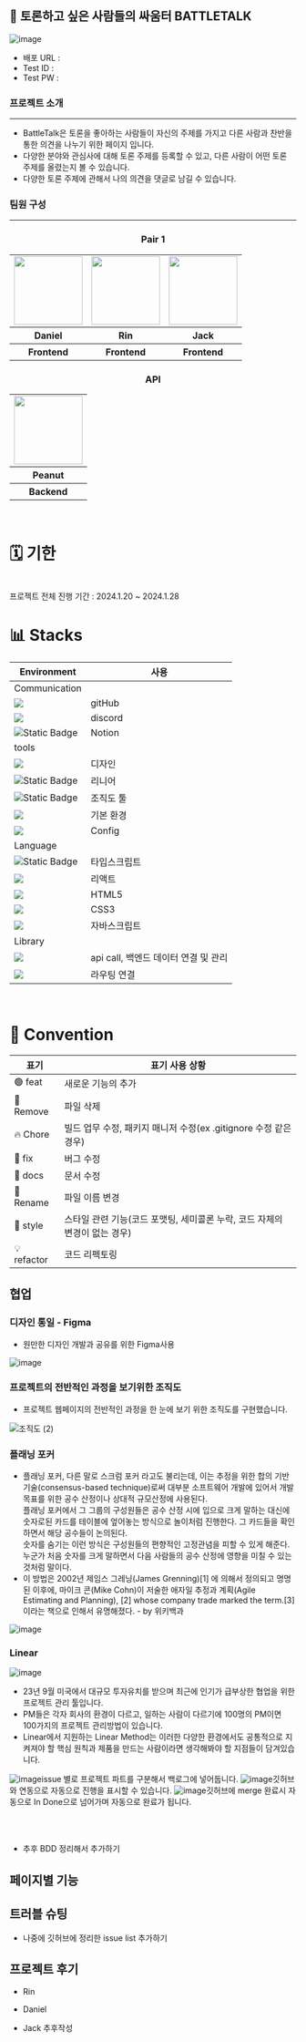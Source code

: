 ## 🥊 토론하고 싶은 사람들의 싸움터 BATTLETALK

![image](https://github.com/MOBI-BattleTalk/BattleTalk/assets/110034416/e07a6034-8a5f-405d-8285-7016b23d7bbd)

- 배포 URL :
- Test ID :
- Test PW :

### 프로젝트 소개

---

- BattleTalk은 토론을 좋아하는 사람들이 자신의 주제를 가지고 다른 사람과 찬반을 통한 의견을 나누기 위한 페이지 입니다.
- 다양한 분야와 관심사에 대해 토론 주제를 등록할 수 있고, 다른 사람이 어떤 토론 주제를 올렸는지 볼 수 있습니다.
- 다양한 토론 주제에 관해서 나의 의견을 댓글로 남길 수 있습니다.

### 팀원 구성

---

<div>
    <h3 style="text-align: center;">Pair 1</h3>
    <table style="margin-left: auto; margin-right: auto;">
      <tr>
        <td>
          <a href="https://github.com/LeeDaeGyeong">
            <img src="" width="120px" height="120px"/>
          </a>  
        </td>
        <td>
          <a href="https://github.com/kiminn">
            <img src="" width="120px" height="120px"/>
          </a>  
        </td>
        <td>
          <a href="https://github.com/HeesikK">
            <img src="" width="120px" height="120px"/>
          </a>  
        </td>
      </tr>
      <tr>
        <th>Daniel</th>
        <th>Rin</th>
        <th>Jack</th>
      </tr>
      <tr>
        <th>Frontend</th>
        <th>Frontend</th>
        <th>Frontend</th>
      </tr>
    </table>
    <h3 style="text-align: center;">API</h3>
    <table style="margin-left: auto; margin-right: auto;">
      <tr>
        <td>
          <a href="#">
            <img src="https://github.com/Manners-Maketh-Market/MMM/assets/134191817/65047608-1ef6-44a1-b743-7a1b329ec7fb" width="120px" height="120px"/>
          </a>  
        </td>
      </tr>
      <tr>
        <th>Peanut</th>
      </tr>
      <tr>
        <th>Backend</th>
      </tr>
    </table>
</div>

<br />
<h1>🗓️ 기한</h1>
<br />
프로젝트 전체 진행 기간 : 2024.1.20 ~ 2024.1.28

<br />
<h1>📊 Stacks</h1>

| Environment                                                                                                                                 | 사용                                 |
| ------------------------------------------------------------------------------------------------------------------------------------------- | ------------------------------------ |
| Communication                                                                                                                               |                                      |
| <img src="https://img.shields.io/badge/GitHub-000000?style=flat-square&logo=github&logoColor=white">                                        | gitHub                               |
| <img src="https://img.shields.io/badge/discord-5865F2?style=flat-square&logo=discord&logoColor=white">                                      | discord                              |
| ![Static Badge](https://img.shields.io/badge/Notion%20-%20lightgrey)                                                                        | Notion                               |
| tools                                                                                                                                       |                                      |
| <img src="https://img.shields.io/badge/figma-F24E1E?style=flat-square&logo=figma&logoColor=white">                                          | 디자인                               |
| ![Static Badge](https://img.shields.io/badge/Linear%20-%20darkblue)                                                                         | 리니어                               |
| ![Static Badge](https://img.shields.io/badge/draw.io%20-%20orange)                                                                          | 조직도 툴                            |
| <img src="https://img.shields.io/badge/Visual%20Studio%20Code-007ACC.svg?&style=for-the-badge&logo=Visual%20Studio%20Code&logoColor=white"> | 기본 환경                            |
| <img src="https://img.shields.io/badge/NPM-CB3837?style=flat-square&logo=npm&logoColor=white">                                              | Config                               |
| Language                                                                                                                                    |                                      |
| ![Static Badge](https://img.shields.io/badge/TypeScript-skyblue)                                                                            | 타입스크립트                         |
| <img src="https://img.shields.io/badge/react-61DAFB?style=flat-square&logo=react&logoColor=white">                                          | 리액트                               |
| <img src="https://img.shields.io/badge/HTML5-E34F26?style=flat-square&logo=html5&logoColor=white">                                          | HTML5                                |
| <img src="https://img.shields.io/badge/CSS3-1572B6?style=flat-square&logo=css3cript&logoColor=white">                                       | CSS3                                 |
| <img src="https://img.shields.io/badge/JavaScript-F7DF1E?style=flat-square&logo=javascript&logoColor=white">                                | 자바스크립트                         |
| Library                                                                                                                                     |                                      |
| <img src="https://img.shields.io/badge/React%20Query-FF4154?style=flat-square&logo=reactquery&logoColor=white">                             | api call, 백엔드 데이터 연결 및 관리 |
| <img src="https://img.shields.io/badge/React%20Router-CA4245?style=flat-square&logo=reactrouter&logoColor=white">                           | 라우팅 연결                          |

<br />
<h1>📝 Convention</h1>

| 표기        | 표기 사용 상황                                                             |
| ----------- | -------------------------------------------------------------------------- |
| 🟢 feat     | 새로운 기능의 추가                                                         |
| 🔴 Remove   | 파일 삭제                                                                  |
| 🔥 Chore    | 빌드 업무 수정, 패키지 매니저 수정(ex .gitignore 수정 같은 경우)           |
| 🐞 fix      | 버그 수정                                                                  |
| 📂 docs     | 문서 수정                                                                  |
| 🔖 Rename   | 파일 이름 변경                                                             |
| 🎁 style    | 스타일 관련 기능(코드 포맷팅, 세미콜론 누락, 코드 자체의 변경이 없는 경우) |
| 💡 refactor | 코드 리펙토링                                                              |

## 협업

### 디자인 통일 - Figma

- 원만한 디자인 개발과 공유를 위한 Figma사용

![image](https://github.com/MOBI-BattleTalk/BattleTalk/assets/110034416/6e8c3108-3991-4499-ab10-5b203ad3b81e)

### 프로젝트의 전반적인 과정을 보기위한 조직도

- 프로젝트 웹페이지의 전반적인 과정을 한 눈에 보기 위한 조직도를 구현했습니다.

![조직도 (2)](https://github.com/MOBI-BattleTalk/BattleTalk/assets/110034416/d505a7f6-af0e-4458-bd55-b7e606bea2ee)

### 플래닝 포커

- 플래닝 포커, 다른 말로 스크럼 포커 라고도 불리는데, 이는 추정을 위한 합의 기반 기술(consensus-based technique)로써 대부분 소프트웨어 개발에 있어서 개발 목표를 위한 공수 산정이나 상대적 규모산정에 사용된다. <br />
  플래닝 포커에서 그 그룹의 구성원들은 공수 산정 시에 입으로 크게 말하는 대신에 숫자로된 카드를 테이블에 엎어놓는 방식으로 놀이처럼 진행한다. 그 카드들을 확인 하면서 해당 공수들이 논의된다. <br />
  숫자를 숨기는 이런 방식은 구성원들의 편향적인 고정관념을 피할 수 있게 해준다.<br />
  누군가 처음 숫자를 크게 말하면서 다음 사람들의 공수 산정에 영향을 미칠 수 있는 것처럼 말이다.
- 이 방법은 2002년 제임스 그레닝(James Grenning)[1] 에 의해서 정의되고 명명된 이후에, 마이크 콘(Mike Cohn)이 저술한 애자일 추정과 계획(Agile Estimating and Planning), [2] whose company trade marked the term.[3] 이라는 책으로 인해서 유명해졌다. -
  by 위키백과

![image](https://github.com/MOBI-BattleTalk/BattleTalk/assets/110034416/11a365ca-b9e8-4d18-982b-95a336bc2eab)

### Linear

![image](https://github.com/MOBI-BattleTalk/BattleTalk/assets/110034416/3b8ce0b0-fe8e-4cc3-bcf0-fd2d23e69647)

- 23년 9월 미국에서 대규모 투자유치를 받으며 최근에 인기가 급부상한 협업을 위한 프로젝트 관리 툴입니다.
- PM들은 각자 회사의 환경이 다르고, 일하는 사람이 다르기에 100명의 PM이면 100가지의 프로젝트 관리방법이 있습니다.
- Linear에서 지원하는 Linear Method는 이러한 다양한 환경에서도 공통적으로 지켜져야 할 핵심 원칙과 제품을 만드는 사람이라면 생각해봐야 할 지점들이 담겨있습니다.

![image](https://github.com/MOBI-BattleTalk/BattleTalk/assets/110034416/baf9a5f9-79ad-4115-8c25-126152111cf7)issue 별로 프로젝트 파트를 구분해서 백로그에 넣어둡니다.
![image](https://github.com/MOBI-BattleTalk/BattleTalk/assets/110034416/fba5c589-7902-4849-8f3d-23a8e81752c8)깃허브와 연동으로 자동으로 진행을 표시할 수 있습니다.
![image](https://github.com/MOBI-BattleTalk/BattleTalk/assets/110034416/c12ca156-8ca0-40d9-bb2a-057e868610a6)깃허브에 merge 완료시 자동으로 In Done으로 넘어가며 자동으로 완료가 됩니다.

<br /><br />

- 추후 BDD 정리해서 추가하기
  <br />

## 페이지별 기능

## 트러블 슈팅

- 나중에 깃허브에 정리한 issue list 추가하기

## 프로젝트 후기

- Rin

- Daniel

- Jack
  추후작성

